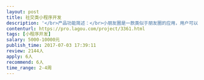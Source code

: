```yaml
---                
layout: post       
title: 社交类小程序开发           
description: '</br>产品功能简述：</br>小朋友圈是一款类似于朋友圈的应用，用户可以在瀑布流中发布语音、视频、图片、文字等信息，其他用户可以进行打赏、给屁、评论、转发的互动</br>参考应用：支付宝圈子</br>除了可以收到好友的状态，还可以收到好友的好友的状态，以及系统推荐的状态</br></br>核心功能描述：</br>1.建立小程序内好友关系及好友关系的管理</br>2.语音、视频、图片、文字等信息状态发送</br>3.打赏排行榜</br>4.个人信息（包括头像、昵称、一句话简介）的修改管理</br>5.状态推荐系统</br>6.非好友间互动关系的限制，好友可以相互打赏、给屁、评论、转发，非好友则只可以打赏、给屁</br>6.打赏、给屁（踩）、转发、评论</br>7.提现，即用户被打赏的金额会留存在程序平台内</br>8.后台搭建、标签管理、后台自定义埋点的设计、后期维护</br>'     
contenturl: https://pro.lagou.com/project/3361.html      
tags: [小程序开发]            
salary: 5000-10000元          
publish_time: 2017-07-03 17:39:11         
review: 2144人                   
apply: 6人                   
recommend: 6人                   
time_range: 2-4周              
---                 
```

